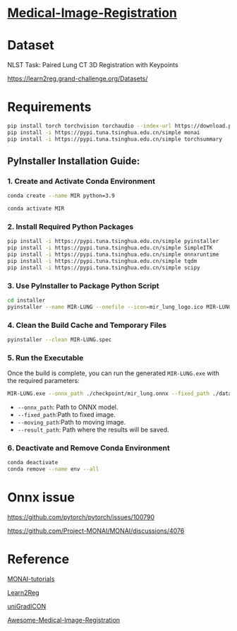 # [Medical-Image-Registration](https://github.com/YMZ1998/Medical-Image-Registration)

# Dataset

NLST Task: Paired Lung CT 3D Registration with Keypoints

https://learn2reg.grand-challenge.org/Datasets/

# Requirements
```bash
pip install torch torchvision torchaudio --index-url https://download.pytorch.org/whl/cu121
pip install -i https://pypi.tuna.tsinghua.edu.cn/simple monai
pip install -i https://pypi.tuna.tsinghua.edu.cn/simple torchsummary
```

## PyInstaller Installation Guide:

### 1. Create and Activate Conda Environment

```bash
conda create --name MIR python=3.9
```

```bash
conda activate MIR
```

### 2. Install Required Python Packages

```bash
pip install -i https://pypi.tuna.tsinghua.edu.cn/simple pyinstaller
pip install -i https://pypi.tuna.tsinghua.edu.cn/simple SimpleITK
pip install -i https://pypi.tuna.tsinghua.edu.cn/simple onnxruntime
pip install -i https://pypi.tuna.tsinghua.edu.cn/simple tqdm
pip install -i https://pypi.tuna.tsinghua.edu.cn/simple scipy
```

### 3. Use PyInstaller to Package Python Script

```bash
cd installer
pyinstaller --name MIR-LUNG --onefile --icon=mir_lung_logo.ico MIR-LUNG.py
```

### 4. Clean the Build Cache and Temporary Files

```bash
pyinstaller --clean MIR-LUNG.spec
```

### 5. Run the Executable

Once the build is complete, you can run the generated `MIR-LUNG.exe` with the required parameters:

```bash
MIR-LUNG.exe --onnx_path ./checkpoint/mir_lung.onnx --fixed_path ./data/fixed.nii.gz --moving_path ./data/moving.nii.gz --result_path ./result
```

- `--onnx_path`: Path to ONNX model.
- `--fixed_path`:Path to fixed image.
- `--moving_path`:Path to moving image.
- `--result_path`: Path where the results will be saved.

### 6. Deactivate and Remove Conda Environment

```bash
conda deactivate
conda remove --name env --all
```

# Onnx issue

https://github.com/pytorch/pytorch/issues/100790

https://github.com/Project-MONAI/MONAI/discussions/4076

# Reference

[MONAI-tutorials](https://github.com/Project-MONAI/tutorials)

[Learn2Reg](https://learn2reg.grand-challenge.org/)

[uniGradICON](https://github.com/uncbiag/uniGradICON)

[Awesome-Medical-Image-Registration](https://github.com/Alison-brie/Awesome-Medical-Image-Registration)
